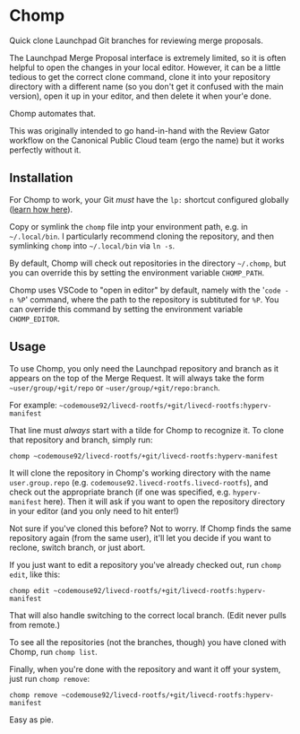 # Chomp

Quick clone Launchpad Git branches for reviewing merge proposals.

The Launchpad Merge Proposal interface is extremely limited, so it is often
helpful to open the changes in your local editor. However, it can be a little
tedious to get the correct clone command, clone it into your repository
directory with a different name (so you don't get it confused with the
main version), open it up in your editor, and then delete it when your'e done.

Chomp automates that.

This was originally intended to go hand-in-hand with the Review Gator workflow
on the Canonical Public Cloud team (ergo the name) but it works perfectly
without it.

## Installation

For Chomp to work, your Git *must* have the `lp:` shortcut configured globally
([learn how here](https://help.launchpad.net/Code/Git#Configuring_Git)).

Copy or symlink the `chomp` file intp your environment path,
e.g. in `~/.local/bin`. I particularly recommend cloning the repository,
and then symlinking `chomp` into `~/.local/bin` via `ln -s`.

By default, Chomp will check out repositories in the directory `~/.chomp`, but
you can override this by setting the environment variable `CHOMP_PATH`.

Chomp uses VSCode to "open in editor" by default, namely with the '`code -n %P`'
command, where the path to the repository is subtituted for `%P`.
You can override this command by setting the environment variable
`CHOMP_EDITOR`.

## Usage

To use Chomp, you only need the Launchpad repository and branch as it
appears on the top of the Merge Request. It will always take the form
`~user/group/+git/repo` or `~user/group/+git/repo:branch`.

For example: `~codemouse92/livecd-rootfs/+git/livecd-rootfs:hyperv-manifest`

That line must *always* start with a tilde for Chomp to recognize it.
To clone that repository and branch, simply run:

```
chomp ~codemouse92/livecd-rootfs/+git/livecd-rootfs:hyperv-manifest
```

It will clone the repository in Chomp's working directory with the name
`user.group.repo` (e.g. `codemouse92.livecd-rootfs.livecd-rootfs`), and check out the
appropriate branch (if one was specified, e.g. `hyperv-manifest` here). Then it will
ask if you want to open the repository directory in your editor (and you only need to
hit enter!)

Not sure if you've cloned this before? Not to worry. If Chomp finds the same
repository again (from the same user), it'll let you decide if you want to
reclone, switch branch, or just abort.

If you just want to edit a repository you've already checked out, run
`chomp edit`, like this:

```
chomp edit ~codemouse92/livecd-rootfs/+git/livecd-rootfs:hyperv-manifest
```

That will also handle switching to the correct local branch. (Edit never pulls
from remote.)

To see all the repositories (not the branches, though) you have cloned with
Chomp, run `chomp list`.

Finally, when you're done with the repository and want it off your system,
just run `chomp remove`:

```
chomp remove ~codemouse92/livecd-rootfs/+git/livecd-rootfs:hyperv-manifest
```

Easy as pie.
